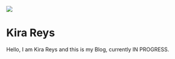
![](https://github.com/KiraReys/blog/blob/site/assets/images/bullet.png)

# Kira Reys

Hello, I am Kira Reys and this is my Blog, currently IN PROGRESS.
